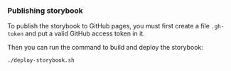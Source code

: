 ### Publishing storybook

To publish the storybook to GitHub pages, you must first create a file `.gh-token` and put a valid GitHub access token in it.

Then you can run the command to build and deploy the storybook:

```sh
./deploy-storybook.sh
```
